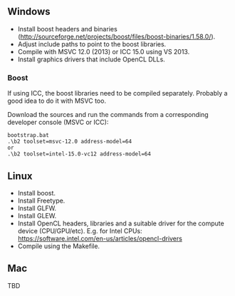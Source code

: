 ## Windows

- Install boost headers and binaries (http://sourceforge.net/projects/boost/files/boost-binaries/1.58.0/).
- Adjust include paths to point to the boost libraries.
- Compile with MSVC 12.0 (2013) or ICC 15.0 using VS 2013.
- Install graphics drivers that include OpenCL DLLs.

### Boost

If using ICC, the boost libraries need to be compiled separately. Probably a good idea to do it with MSVC too.

Download the sources and run the commands from a corresponding developer console (MSVC or ICC):

    bootstrap.bat
    .\b2 toolset=msvc-12.0 address-model=64
    or
    .\b2 toolset=intel-15.0-vc12 address-model=64

## Linux

- Install boost.
- Install Freetype.
- Install GLFW.
- Install GLEW.
- Install OpenCL headers, libraries and a suitable driver for the compute device (CPU/GPU/etc). E.g. for Intel CPUs: https://software.intel.com/en-us/articles/opencl-drivers
- Compile using the Makefile.

## Mac

TBD
